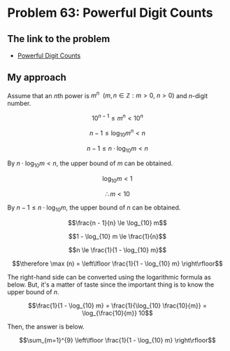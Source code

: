 # Problem 63: Powerful Digit Counts

## The link to the problem

- [Powerful Digit Counts](https://projecteuler.net/problem=63)

## My approach

Assume that an *n*th power is $m^{n} \ \ (m, n \in \mathbb{Z} : m > 0, \ n > 0)$
and $n$-digit number.

$$10^{n - 1} \le m^{n} < 10^{n}$$

$$n - 1 \le \log_{10} m^{n} < n$$

$$n - 1 \le n \cdot \log_{10} m < n$$

By $n \cdot \log_{10} m < n$, the upper bound of $m$ can be obtained.

$$ \log_{10} m < 1$$

$$\therefore m < 10$$

By $n - 1 \le n \cdot \log_{10} m$, the upper bound of $n$ can be obtained.

$$\frac{n - 1}{n} \le \log_{10} m$$

$$1 - \log_{10} m \le \frac{1}{n}$$

$$n \le \frac{1}{1 - \log_{10} m}$$

$$\therefore \max (n) = \left\lfloor \frac{1}{1 - \log_{10} m} \right\rfloor$$

The right-hand side can be converted using the logarithmic formula as below.
But, it's a matter of taste since the important thing is to know the upper bound of $n$.

$$\frac{1}{1 - \log_{10} m} = \frac{1}{\log_{10} \frac{10}{m}} = \log_{\frac{10}{m}} 10$$

Then, the answer is below.

$$\sum_{m=1}^{9} \left\lfloor \frac{1}{1 - \log_{10} m} \right\rfloor$$
